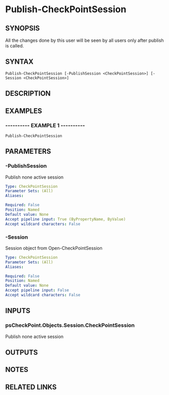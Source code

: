 # Publish-CheckPointSession

## SYNOPSIS
All the changes done by this user will be seen by all users only after publish is called.

## SYNTAX

```
Publish-CheckPointSession [-PublishSession <CheckPointSession>] [-Session <CheckPointSession>]
```

## DESCRIPTION

## EXAMPLES

### ----------  EXAMPLE 1  ----------
```
Publish-CheckPointSession
```

## PARAMETERS

### -PublishSession
Publish none active session

```yaml
Type: CheckPointSession
Parameter Sets: (All)
Aliases: 

Required: False
Position: Named
Default value: None
Accept pipeline input: True (ByPropertyName, ByValue)
Accept wildcard characters: False
```

### -Session
Session object from Open-CheckPointSession

```yaml
Type: CheckPointSession
Parameter Sets: (All)
Aliases: 

Required: False
Position: Named
Default value: None
Accept pipeline input: False
Accept wildcard characters: False
```

## INPUTS

### psCheckPoint.Objects.Session.CheckPointSession
Publish none active session

## OUTPUTS

## NOTES

## RELATED LINKS

